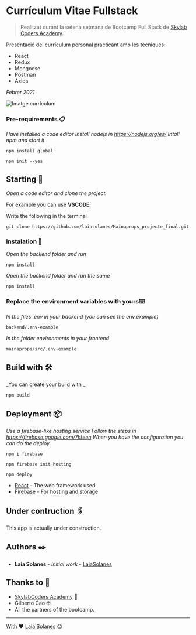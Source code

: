 # Currículum Vitae Fullstack
> Realitzat durant la setena setmana de Bootcamp Full Stack de [Skylab Coders Academy](https://www.skylabcoders.com/ca).

Presentació del currículum personal practicant amb les tècniques:
- React
- Redux
- Mongoose
- Postman
- Axios

_Febrer 2021_


![Imatge currículum](https://github.com/laiasolanes/CV_Fullstack/blob/main/FireShot%20Capture%20068%20-%20Curr%C3%ADculum%20Vitae%20-%20localhost.png)


### Pre-requirements 📋

_Have installed a code editor_
_Install nodejs in https://nodejs.org/es/_
_Intall npm and start it_
```
npm install global
```
```
npm init --yes
```
## Starting 🚀

_Open a code editor and clone the project._

For example you can use  **VSCODE**.

Write the following in the terminal

```
git clone https://github.com/laiasolanes/Mainaprops_projecte_final.git
```

### Instalation 🔧

_Open the backend folder and run_

```
npm install
```

_Open the backend folder and run the same_

```
npm install
```

### Replace the environment variables with yours⌨️

_In the files .env in your backend (you can see the env.example)_
```
backend/.env-example
```
_In the folder environments in your frontend_
```
mainaprops/src/.env-example
```

## Build with 🛠️

_You can create your build with _
```
npm build
```
## Deployment 📦

_Use a firebase-like hosting service_
_Follow the steps in https://firebase.google.com/?hl=en_
_When you have the configuration you can do the deploy_
```
npm i firebase
```
```
npm firebase init hosting
```
```
npm deploy
```


* [React](https://es.reactjs.org/) - The web framework used
* [Firebase](https://firebase.google.com/?hl=en) - For hosting and storage

## Under contruction 🖇️

This app is actually under construction.

## Authors ✒️

* **Laia Solanes** - *Initial work* - [LaiaSolanes](https://github.com/laiasolanes)

## Thanks to 🎁

* [SkylabCoders Academy](https://www.skylabcoders.com/ca) 📢
* Gilberto Cao 🤓.
* All the partners of the bootcamp.



---
With ❤️ [Laia Solanes](https://www.laiasolanes.cat/) 😊
